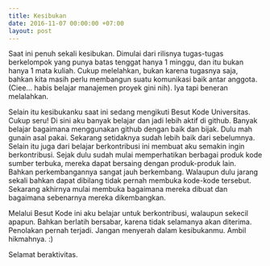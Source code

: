 ```yaml
---
title: Kesibukan
date: 2016-11-07 00:00:00 +07:00
layout: post
---
```


Saat ini penuh sekali kesibukan. Dimulai dari rilisnya tugas-tugas berkelompok yang punya batas tenggat hanya 1 minggu, dan itu bukan hanya 1 mata kuliah. Cukup melelahkan, bukan karena tugasnya saja, bahkan kita masih perlu membangun suatu komunikasi baik antar anggota. (Ciee... habis belajar manajemen proyek gini nih). Iya tapi beneran melalahkan.

Selain itu kesibukanku saat ini sedang mengikuti Besut Kode Universitas. Cukup seru! Di sini aku banyak belajar dan jadi lebih aktif di github. Banyak belajar bagaimana menggunakan github dengan baik dan bijak. Dulu mah gunain asal pakai. Sekarang setidaknya sudah lebih baik dari sebelumnya. Selain itu juga dari belajar berkontribusi ini membuat aku semakin ingin berkontribusi. Sejak dulu sudah mulai memperhatikan berbagai produk kode sumber terbuka, mereka dapat bersaing dengan produk-produk lain. Bahkan perkembangannya sangat jauh berkembang. Walaupun dulu jarang sekali bahkan dapat dibilang tidak pernah membuka kode-kode tersebut. Sekarang akhirnya mulai membuka bagaimana mereka dibuat dan bagaimana sebenarnya mereka dikembangkan.

Melalui Besut Kode ini aku belajar untuk berkontribusi, walaupun sekecil apapun. Bahkan berlatih bersabar, karena tidak selamanya akan diterima. Penolakan pernah terjadi. Jangan menyerah dalam kesibukanmu. Ambil hikmahnya. :)

Selamat beraktivitas.